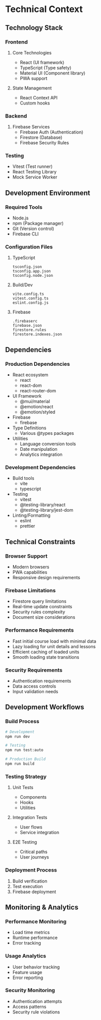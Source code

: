 # Technical Context

## Technology Stack

### Frontend
1. Core Technologies
   - React (UI framework)
   - TypeScript (Type safety)
   - Material UI (Component library)
   - PWA support

2. State Management
   - React Context API
   - Custom hooks

### Backend
1. Firebase Services
   - Firebase Auth (Authentication)
   - Firestore (Database)
   - Firebase Security Rules

### Testing
- Vitest (Test runner)
- React Testing Library
- Mock Service Worker

## Development Environment

### Required Tools
- Node.js
- npm (Package manager)
- Git (Version control)
- Firebase CLI

### Configuration Files
1. TypeScript
   ```
   tsconfig.json
   tsconfig.app.json
   tsconfig.node.json
   ```

2. Build/Dev
   ```
   vite.config.ts
   vitest.config.ts
   eslint.config.js
   ```

3. Firebase
   ```
   .firebaserc
   firebase.json
   firestore.rules
   firestore.indexes.json
   ```

## Dependencies

### Production Dependencies
- React ecosystem
  - react
  - react-dom
  - react-router-dom
- UI Framework
  - @mui/material
  - @emotion/react
  - @emotion/styled
- Firebase
  - firebase
- Type Definitions
  - Various @types packages
- Utilities
  - Language conversion tools
  - Date manipulation
  - Analytics integration

### Development Dependencies
- Build tools
  - vite
  - typescript
- Testing
  - vitest
  - @testing-library/react
  - @testing-library/jest-dom
- Linting/Formatting
  - eslint
  - prettier

## Technical Constraints

### Browser Support
- Modern browsers
- PWA capabilities
- Responsive design requirements

### Firebase Limitations
- Firestore query limitations
- Real-time update constraints
- Security rules complexity
- Document size considerations

### Performance Requirements
- Fast initial course load with minimal data
- Lazy loading for unit details and lessons
- Efficient caching of loaded units
- Smooth loading state transitions

### Security Requirements
- Authentication requirements
- Data access controls
- Input validation needs

## Development Workflows

### Build Process
```bash
# Development
npm run dev

# Testing
npm run test:auto

# Production Build
npm run build
```

### Testing Strategy
1. Unit Tests
   - Components
   - Hooks
   - Utilities

2. Integration Tests
   - User flows
   - Service integration

3. E2E Testing
   - Critical paths
   - User journeys

### Deployment Process
1. Build verification
2. Test execution
3. Firebase deployment

## Monitoring & Analytics

### Performance Monitoring
- Load time metrics
- Runtime performance
- Error tracking

### Usage Analytics
- User behavior tracking
- Feature usage
- Error reporting

### Security Monitoring
- Authentication attempts
- Access patterns
- Security rule violations
